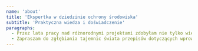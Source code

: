 ```yaml
---
name: 'about'
title: 'Ekspertka w dziedzinie ochrony środowiska'
subtitle: 'Praktyczna wiedza i doświadczenie'
paragraphs:
  - Przez lata pracy nad różnorodnymi projektami zdobyłam nie tylko wiedzę, ale i praktyczne doświadczenie w identyfikowaniu i interpretowaniu złożonych regulacji dotyczących obowiązków przedsiębiorców w zakresie przepisów ochrony środowiska. Podczas współpracy ze mną, nie tylko pomogę Ci w zrozumieniu i wdrożeniu obowiązków wprowadzeniowych, ale także zapewnię pełne wsparcie na każdym etapie procesu.
  - Zapraszam do zgłębiania tajemnic świata przepisów dotyczących wprowadzania na polski rynek produktów w opakowaniach oraz innych artykułów, w których dbałość o zgodność i bezpieczeństwo są kluczowe. W mojej pracy stawiam na profesjonalizm, dokładność i partnerskie podejście, by każdy klient mógł być pewny, że jego produkt spełnia najwyższe standardy. Jeśli potrzebujesz wsparcia lub porady w powyższych kwestiach, zapraszam do kontaktu. Razem możemy upewnić się, że Twój biznes działa zgodnie z najnowszymi przepisami, co przekłada się na sukces i zaufanie klientów.
---
```

